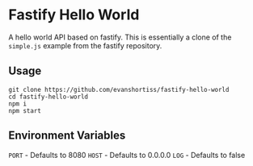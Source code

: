 # Fastify Hello World

A hello world API based on fastify. This is essentially a clone of the
`simple.js` example from the fastify repository.

## Usage

```
git clone https://github.com/evanshortiss/fastify-hello-world
cd fastify-hello-world
npm i
npm start
```

## Environment Variables

`PORT` - Defaults to 8080
`HOST` - Defaults to 0.0.0.0
`LOG` - Defaults to false
